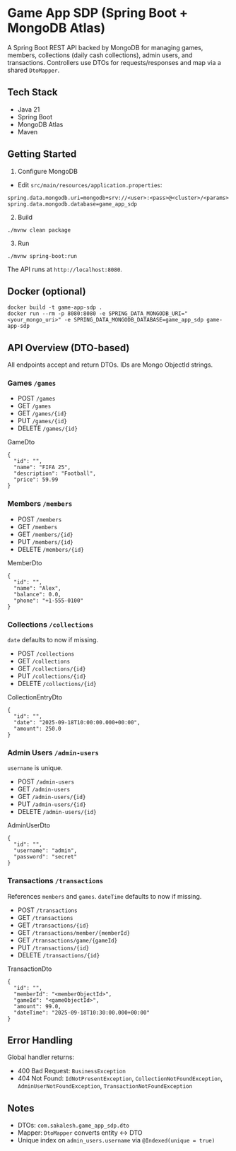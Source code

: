 # Game App SDP (Spring Boot + MongoDB Atlas)

A Spring Boot REST API backed by MongoDB for managing games, members, collections (daily cash collections), admin users, and transactions. Controllers use DTOs for requests/responses and map via a shared `DtoMapper`.

## Tech Stack
- Java 21
- Spring Boot
- MongoDB Atlas
- Maven

## Getting Started

1) Configure MongoDB
- Edit `src/main/resources/application.properties`:
```
spring.data.mongodb.uri=mongodb+srv://<user>:<pass>@<cluster>/<params>
spring.data.mongodb.database=game_app_sdp
```

2) Build
```
./mvnw clean package
```

3) Run
```
./mvnw spring-boot:run
```
The API runs at `http://localhost:8080`.

## Docker (optional)
```
docker build -t game-app-sdp .
docker run --rm -p 8080:8080 -e SPRING_DATA_MONGODB_URI="<your_mongo_uri>" -e SPRING_DATA_MONGODB_DATABASE=game_app_sdp game-app-sdp
```

## API Overview (DTO-based)
All endpoints accept and return DTOs. IDs are Mongo ObjectId strings.

### Games `/games`
- POST `/games`
- GET `/games`
- GET `/games/{id}`
- PUT `/games/{id}`
- DELETE `/games/{id}`

GameDto
```
{
  "id": "",
  "name": "FIFA 25",
  "description": "Football",
  "price": 59.99
}
```

### Members `/members`
- POST `/members`
- GET `/members`
- GET `/members/{id}`
- PUT `/members/{id}`
- DELETE `/members/{id}`

MemberDto
```
{
  "id": "",
  "name": "Alex",
  "balance": 0.0,
  "phone": "+1-555-0100"
}
```

### Collections `/collections`
`date` defaults to now if missing.
- POST `/collections`
- GET `/collections`
- GET `/collections/{id}`
- PUT `/collections/{id}`
- DELETE `/collections/{id}`

CollectionEntryDto
```
{
  "id": "",
  "date": "2025-09-18T10:00:00.000+00:00",
  "amount": 250.0
}
```

### Admin Users `/admin-users`
`username` is unique.
- POST `/admin-users`
- GET `/admin-users`
- GET `/admin-users/{id}`
- PUT `/admin-users/{id}`
- DELETE `/admin-users/{id}`

AdminUserDto
```
{
  "id": "",
  "username": "admin",
  "password": "secret"
}
```

### Transactions `/transactions`
References `members` and `games`. `dateTime` defaults to now if missing.
- POST `/transactions`
- GET `/transactions`
- GET `/transactions/{id}`
- GET `/transactions/member/{memberId}`
- GET `/transactions/game/{gameId}`
- PUT `/transactions/{id}`
- DELETE `/transactions/{id}`

TransactionDto
```
{
  "id": "",
  "memberId": "<memberObjectId>",
  "gameId": "<gameObjectId>",
  "amount": 99.0,
  "dateTime": "2025-09-18T10:30:00.000+00:00"
}
```

## Error Handling
Global handler returns:
- 400 Bad Request: `BusinessException`
- 404 Not Found: `IdNotPresentException`, `CollectionNotFoundException`, `AdminUserNotFoundException`, `TransactionNotFoundException`

## Notes
- DTOs: `com.sakalesh.game_app_sdp.dto`
- Mapper: `DtoMapper` converts entity <-> DTO
- Unique index on `admin_users.username` via `@Indexed(unique = true)`
